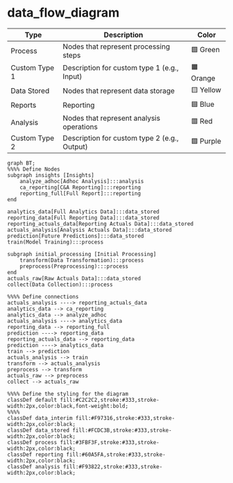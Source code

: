 # data_flow_diagram

| Type          | Description                                  | Color      |
| ------------- | -------------------------------------------- | ---------- |
| Process       | Nodes that represent processing steps        | 🟩 Green  |
| Custom Type 1 | Description for custom type 1 (e.g., Input)  | 🟧 Orange |
| Data Stored   | Nodes that represent data storage            | 🟨 Yellow |
| Reports       | Reporting                                    | 🟦 Blue   |
| Analysis      | Nodes that represent analysis operations     | 🟥 Red    |
| Custom Type 2 | Description for custom type 2 (e.g., Output) | 🟪 Purple |

```mermaid
graph BT;
%%%% Define Nodes
subgraph insights [Insights]
    analyze_adhoc[Adhoc Analysis]:::analysis
    ca_reporting[C&A Reporting]:::reporting
    reporting_full[Full Report]:::reporting
end

analytics_data[Full Analytics Data]:::data_stored
reporting_data[Full Reporting Data]:::data_stored
reporting_actuals_data[Reporting Actuals Data]:::data_stored
actuals_analysis[Analysis Actuals Data]:::data_stored
prediction[Future Predictions]:::data_stored
train(Model Training):::process

subgraph initial_processing [Initial Processing]
    transform(Data Transformation):::process
    preprocess(Preprocessing):::process
end
actuals_raw[Raw Actuals Data]:::data_stored
collect(Data Collection):::process

%%%% Define connections
actuals_analysis ----> reporting_actuals_data
analytics_data --> ca_reporting
analytics_data --> analyze_adhoc
actuals_analysis ----> analytics_data
reporting_data --> reporting_full
prediction ----> reporting_data
reporting_actuals_data --> reporting_data
prediction ----> analytics_data
train --> prediction
actuals_analysis --> train
transform --> actuals_analysis
preprocess --> transform
actuals_raw --> preprocess
collect --> actuals_raw

%%%% Define the styling for the diagram
classDef default fill:#C2C2C2,stroke:#333,stroke-width:2px,color:black,font-weight:bold;
%%%%
classDef data_interim fill:#F97316,stroke:#333,stroke-width:2px,color:black;
classDef data_stored fill:#FCDC3B,stroke:#333,stroke-width:2px,color:black;
classDef process fill:#3FBF3F,stroke:#333,stroke-width:2px,color:black;
classDef reporting fill:#60A5FA,stroke:#333,stroke-width:2px,color:black;
classDef analysis fill:#F93822,stroke:#333,stroke-width:2px,color:black;
```
